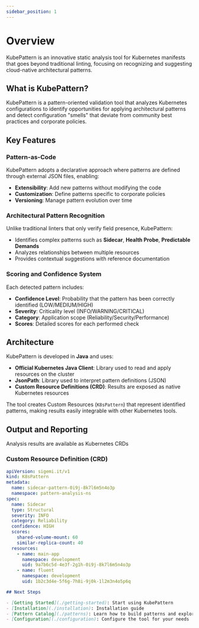 ```yaml
---
sidebar_position: 1
---
```

# Overview

KubePattern is an innovative static analysis tool for Kubernetes manifests that goes beyond traditional linting, focusing on recognizing and suggesting cloud-native architectural patterns.

## What is KubePattern?

KubePattern is a pattern-oriented validation tool that analyzes Kubernetes configurations to identify opportunities for applying architectural patterns and detect configuration "smells" that deviate from community best practices and corporate policies.

## Key Features

### Pattern-as-Code

KubePattern adopts a declarative approach where patterns are defined through external JSON files, enabling:
- **Extensibility**: Add new patterns without modifying the code
- **Customization**: Define patterns specific to corporate policies
- **Versioning**: Manage pattern evolution over time

### Architectural Pattern Recognition

Unlike traditional linters that only verify field presence, KubePattern:
- Identifies complex patterns such as **Sidecar**, **Health Probe**, **Predictable Demands**
- Analyzes relationships between multiple resources
- Provides contextual suggestions with reference documentation

### Scoring and Confidence System

Each detected pattern includes:
- **Confidence Level**: Probability that the pattern has been correctly identified (LOW/MEDIUM/HIGH)
- **Severity**: Criticality level (INFO/WARNING/CRITICAL)
- **Category**: Application scope (Reliability/Security/Performance)
- **Scores**: Detailed scores for each performed check

## Architecture

KubePattern is developed in **Java** and uses:
- **Official Kubernetes Java Client**: Library used to read and apply resources on the cluster
- **JsonPath**: Library used to interpret pattern definitions (JSON)
- **Custom Resource Definitions (CRD)**: Results are exposed as native Kubernetes resources

The tool creates Custom Resources (`K8sPattern`) that represent identified patterns, making results easily integrable with other Kubernetes tools.

## Output and Reporting

Analysis results are available as Kubernetes CRDs

### Custom Resource Definition (CRD)
```yaml
apiVersion: sigemi.it/v1
kind: K8sPattern
metadata:
  name: sidecar-pattern-0i9j-8k7l6m5n4o3p
  namespace: pattern-analysis-ns
spec:
  name: Sidecar
  type: Structural
  severity: INFO
  category: Reliability
  confidence: HIGH
  scores:
    shared-volume-mount: 60
    similar-replica-count: 40
  resources:
    - name: main-app
      namespace: development
      uid: 9a7b6c5d-4e3f-2g1h-0i9j-8k7l6m5n4o3p
    - name: fluent
      namespace: development
      uid: 1b2c3d4e-5f6g-7h8i-9j0k-1l2m3n4o5p6q
```

```md
## Next Steps

- [Getting Started](./getting-started): Start using KubePattern
- [Installation](./installation): Installation guide
- [Pattern Catalog](./patterns): Learn how to build patterns and explore existing ones
- [Configuration](./configuration): Configure the tool for your needs
```